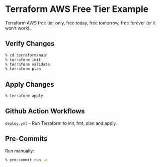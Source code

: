 # Terraform AWS Free Tier Example

Terraform AWS free tier only, free today, free tomorrow, free forever (or it won't work).

## Verify Changes

```bash
% cd terraform/main
% terraform init
% terraform validate
% terraform plan
```

## Apply Changes

```bash
% terraform apply
```
## Github Action Workflows

`deploy.yml` - Run Terraform to init, fmt, plan and apply.

## Pre-Commits

Run manually:

```bash
% pre-commit run -a
```
